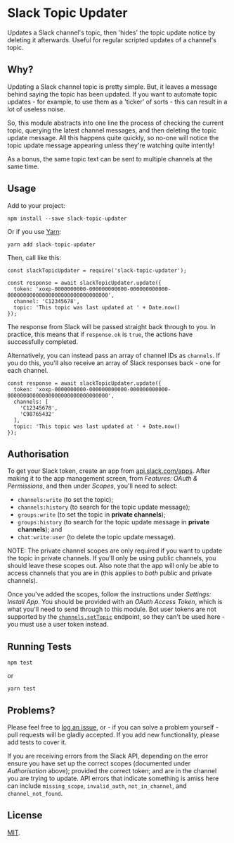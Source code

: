 # Slack Topic Updater

Updates a Slack channel's topic, then 'hides' the topic update notice by deleting it afterwards. Useful for regular scripted updates of a channel's topic.

## Why?

Updating a Slack channel topic is pretty simple. But, it leaves a message behind saying the topic has been updated. If you want to automate topic updates - for example, to use them as a 'ticker' of sorts - this can result in a lot of useless noise.

So, this module abstracts into one line the process of checking the current topic, querying the latest channel messages, and then deleting the topic update message. All this happens quite quickly, so no-one will notice the topic update message appearing unless they're watching quite intently!

As a bonus, the same topic text can be sent to multiple channels at the same time.

## Usage

Add to your project:

    npm install --save slack-topic-updater

Or if you use [Yarn](https://yarnpkg.com/):

    yarn add slack-topic-updater

Then, call like this:

    const slackTopicUpdater = require('slack-topic-updater');

    const response = await slackTopicUpdater.update({
      token: 'xoxp-0000000000-000000000000-000000000000-00000000000000000000000000000000',
      channel: 'C12345678',
      topic: 'This topic was last updated at ' + Date.now()
    });

The response from Slack will be passed straight back through to you. In practice, this means that if `response.ok` is `true`, the actions have successfully completed.

Alternatively, you can instead pass an array of channel IDs as `channels`. If you do this, you'll also receive an array of Slack responses back - one for each channel.

    const response = await slackTopicUpdater.update({
      token: 'xoxp-0000000000-000000000000-000000000000-00000000000000000000000000000000',
      channels: [
        'C12345678',
        'C98765432'
      ],
      topic: 'This topic was last updated at ' + Date.now()
    });

## Authorisation

To get your Slack token, create an app from [api.slack.com/apps](https://api.slack.com/apps). After making it to the app management screen, from _Features: OAuth & Permissions_, and then under _Scopes_, you'll need to select:

* `channels:write` (to set the topic);
* `channels:history` (to search for the topic update message);
* `groups:write` (to set the topic in **private channels**);
* `groups:history` (to search for the topic update message in **private channels**); and
* `chat:write:user` (to delete the topic update message).

NOTE: The private channel scopes are only required if you want to update the topic in private channels. If you'll only be using public channels, you should leave these scopes out. Also note that the app will only be able to access channels that you are in (this applies to *both* public and private channels).

Once you've added the scopes, follow the instructions under _Settings: Install App_. You should be provided with an _OAuth Access Token_, which is what you'll need to send through to this module. Bot user tokens are not supported by the [`channels.setTopic`](https://api.slack.com/methods/channels.setTopic) endpoint, so they can't be used here - you must use a user token instead.

## Running Tests

    npm test

or

    yarn test

## Problems?

Please feel free to [log an issue](https://github.com/tdmalone/slack-topic-updater/issues/new), or - if you can solve a problem yourself - pull requests will be gladly accepted. If you add new functionality, please add tests to cover it.

If you are receiving errors from the Slack API, depending on the error ensure you have set up the correct scopes (documented under *Authorisation* above); provided the correct token; and are in the channel you are trying to update. API errors that indicate something is amiss here can include `missing_scope`, `invalid_auth`, `not_in_channel`, and `channel_not_found`.

## License

[MIT](LICENSE).
